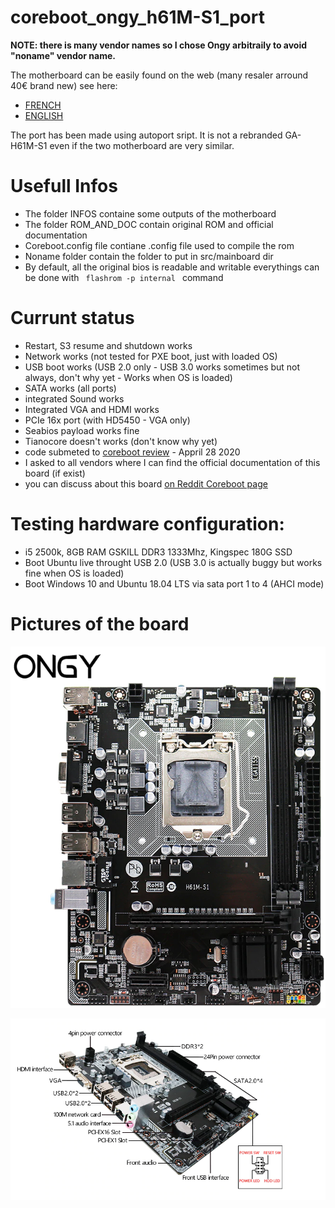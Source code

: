 # coreboot_ongy_h61M-S1_port

**NOTE: there is many vendor names so I chose Ongy arbitraily to avoid "noname" vendor name.**

The motherboard can be easily found on the web (many resaler arround 40€ brand new) see here:
* [FRENCH](https://fr.aliexpress.com/item/4000389822919.html?spm=a2g0s.9042311.0.0.57e76c37nCrNWl)
* [ENGLISH](https://www.aliexpress.com/item/33039746246.html?spm=a2g0o.productlist.0.0.327b72b7D1Vxwq&algo_pvid=6c6c2d30-f8df-4a95-89cf-e7164bdef7f2&algo_expid=6c6c2d30-f8df-4a95-89cf-e7164bdef7f2-1&btsid=0ab6d59515878571088523039e33b9&ws_ab_test=searchweb0_0,searchweb201602_,searchweb201603_)

The port has been made using autoport sript. It is not a rebranded GA-H61M-S1 even if the two motherboard are very similar.

# Usefull Infos

* The folder INFOS containe some outputs of the motherboard
* The folder ROM_AND_DOC contain original ROM and official documentation
* Coreboot.config file contiane .config file used to compile the rom
* Noname folder contain the folder to put in src/mainboard dir
* By default, all the original bios is readable and writable everythings can be done with <code> flashrom -p internal </code> command

# Currunt status

* Restart, S3 resume and shutdown works
* Network works (not tested for PXE boot, just with loaded OS)
* USB boot works (USB 2.0 only - USB 3.0 works sometimes but not always, don't why yet - Works when OS is loaded)
* SATA works (all ports)
* integrated Sound works
* Integrated VGA and HDMI works
* PCIe 16x port (with HD5450 - VGA only)
* Seabios payload works fine
* Tianocore doesn't works (don't know why yet)
* code submeted to [coreboot review](https://review.coreboot.org/c/coreboot/+/40813) - Appril 28 2020
* I asked to all vendors where I can find the official documentation of this board (if exist)
* you can discuss about this board [on Reddit Coreboot page](https://www.reddit.com/r/coreboot/comments/g83hl3/new_motherboard_port_still_in_version_000001_and)

# Testing hardware configuration:
* i5 2500k, 8GB RAM GSKILL DDR3 1333Mhz, Kingspec 180G SSD
* Boot Ubuntu live throught USB 2.0 (USB 3.0 is actually buggy but works fine when OS is loaded)
* Boot Windows 10 and Ubuntu 18.04 LTS via sata port 1 to 4 (AHCI mode)

# Pictures of the board
![Face](images/Ongy_Face.PNG)

![Side](images/Ongy_Side.PNG)
